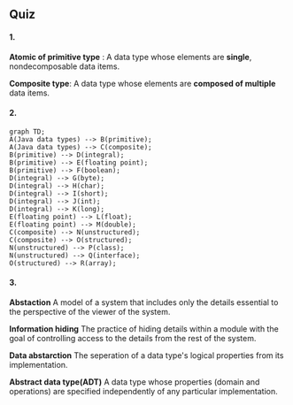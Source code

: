## Quiz

#### 1.

**Atomic of primitive type** : A data type whose elements are **single**, nondecomposable data items.

**Composite type**: A data type whose elements are **composed of multiple** data items.



#### 2.

```mermaid
graph TD;
A(Java data types) --> B(primitive);
A(Java data types) --> C(composite);
B(primitive) --> D(integral);
B(primitive) --> E(floating point);
B(primitive) --> F(boolean);
D(integral) --> G(byte);
D(integral) --> H(char);
D(integral) --> I(short);
D(integral) --> J(int);
D(integral) --> K(long);
E(floating point) --> L(float);
E(floating point) --> M(double);
C(composite) --> N(unstructured);
C(composite) --> O(structured);
N(unstructured) --> P(class);
N(unstructured) --> Q(interface);
O(structured) --> R(array);
```

#### 3.

**Abstaction**   A model of a system that includes only the details essential to the perspective of the viewer of the system.

**Information hiding**    The practice of hiding details within a module with the goal of controlling access to the details from the rest of the system.

**Data abstarction**    The seperation of a data type's logical properties from its implementation.

**Abstract data type(ADT)**    A data type whose properties (domain and operations) are specified independently of any particular implementation.